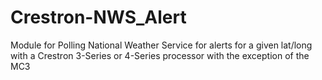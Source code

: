 # Crestron-NWS_Alert

Module for Polling National Weather Service for alerts for a given lat/long
with a Crestron 3-Series or 4-Series processor with the exception of the
MC3
